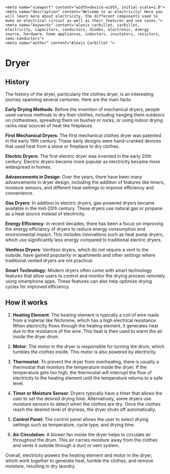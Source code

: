     <meta name="viewport" content="width=device-width, initial-scale=1.0">
    <meta name="description" content="Welcome to ac-electricity! Here you will learn more about electricity, the different components used to make an electrical circuit as well as their features and use cases.">
    <meta name="keywords" content="alexis carbillet, carbillet, electricity, capacitors, conductors, diodes, electronic, energy source, hardware, home appliances, inductors, insulators, resistors, semi-conductors">
    <meta name="author" content="Alexis Carbillet ">
</head>

# Dryer

## History

The history of the dryer, particularly the clothes dryer, is an interesting journey spanning several centuries. Here are the main facts:

**Early Drying Methods**: Before the invention of mechanical dryers, people used various methods to dry their clothes, including hanging them outdoors on clotheslines, spreading them on bushes or rocks, or using indoor drying racks near sources of heat like fireplaces.

**First Mechanical Dryers**: The first mechanical clothes dryer was patented in the early 19th century. These early designs were hand-cranked devices that used heat from a stove or fireplace to dry clothes.

**Electric Dryers**: The first electric dryer was invented in the early 20th century. Electric dryers became more popular as electricity became more widespread in homes.

**Advancements in Design**: Over the years, there have been many advancements in dryer design, including the addition of features like timers, moisture sensors, and different heat settings to improve efficiency and convenience.

**Gas Dryers**: In addition to electric dryers, gas-powered dryers became available in the mid-20th century. These dryers use natural gas or propane as a heat source instead of electricity.

**Energy Efficiency**: In recent decades, there has been a focus on improving the energy efficiency of dryers to reduce energy consumption and environmental impact. This includes innovations such as heat pump dryers, which use significantly less energy compared to traditional electric dryers.

**Ventless Dryers**: Ventless dryers, which do not require a vent to the outside, have gained popularity in apartments and other settings where traditional vented dryers are not practical.

**Smart Technology**: Modern dryers often come with smart technology features that allow users to control and monitor the drying process remotely using smartphone apps. These features can also help optimize drying cycles for improved efficiency.

## How it works

1. **Heating Element**: The heating element is typically a coil of wire made from a material like Nichrome, which has a high electrical resistance. When electricity flows through the heating element, it generates heat due to the resistance of the wire. This heat is then used to warm the air inside the dryer drum.

2. **Motor**: The motor in the dryer is responsible for turning the drum, which tumbles the clothes inside. This motor is also powered by electricity.

3. **Thermostat**: To prevent the dryer from overheating, there is usually a thermostat that monitors the temperature inside the dryer. If the temperature gets too high, the thermostat will interrupt the flow of electricity to the heating element until the temperature returns to a safe level.

4. **Timer or Moisture Sensor**: Dryers typically have a timer that allows the user to set the desired drying time. Alternatively, some dryers use moisture sensors to detect when the clothes are dry. Once the clothes reach the desired level of dryness, the dryer shuts off automatically.

5. **Control Panel**: The control panel allows the user to select drying settings such as temperature, cycle type, and drying time.

6. **Air Circulation**: A blower fan inside the dryer helps to circulate air throughout the drum. This air carries moisture away from the clothes and vents it outside through a duct or vent system.

Overall, electricity powers the heating element and motor in the dryer, which work together to generate heat, tumble the clothes, and remove moisture, resulting in dry laundry.